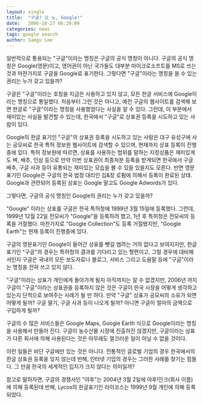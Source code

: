 ```yaml
---
layout: single
title:  "구글? 오 노, Google!"
date:   2006-10-27 06:20:09
categories: news
tags: google search
author: Samgu Lee
---
```

일반적으로 통용되는 "구글"이라는 명칭은 구글의 공식 명칭이 아니다. 구글의 공식 명칭은 Google(영문)이고, 영어권이 아닌 국가들도 대부분 마이크로소프트를 MS로 쓰는 것과 마찬가지로 구글을 Google로 표기한다. 그렇다면 "구글"이라는 명칭을 쓸 수 있는 권리는 누가 갖고 있을까?

구글은 "구글"이라는 호칭을 지금은 사용하고 있지 않고, 모든 한글 서비스에 Google이라는 명칭으로 통일했다. 처음부터 그런 것은 아니고, 예전 구글의 웹사이트를 검색해 보면 한글로 "구글"이라는 명칭을 사용했었다는 사실을 알 수 있다. 그런데, 이 부분에서 재미있는 사실을 발견할 수 있는데, 한국에서 "구글"로 상표권 등록을 시도하고 있는 사람이 있다.

Google의 한글 표기인 "구글"의 상표권 등록을 시도하고 있는 사람은 대구 유성구에 사는 공모씨로 한국 특허 정보원 웹사이트에 검색할 수 있으며, 현재까지 상표 등록이 진행중에 있다. 특허 정보원에 따르면, 상표를 사용하는 범위를 말하는 지정상품은 재미있게도 벼, 배추, 인삼 등으로 만약 이번 상표권이 최종처분 등록을 받게되면 한국에서 구글 배추, 구글 사과 등이 유통되는 재미있는 모습을 볼 수 있을 있을지도 모른다. 반면 영문표기인 Google은 구글의 한국 법정 대리인 김&장 로펌에 의해서 등록이 완료된 상태. Google과 관련되어 등록된 상표는 Google 말고도 Google Adwords가 있다.

그렇다면, 구글의 공식 명칭인 Google의 권리는 누가 갖고 있을까?

"Google" 이라는 상표를 구글은 한국 특허청에 1999년 3월 15일에 등록했다. 그런데, 1999년 12월 22일 전모씨가 "Google"을 등록하려 했고, 1년 후 특허청은 전모씨의 등록을 거절했다. 마찬가지로 "Google Collection"도 등록 거절됐지만, "Google Earth"는 현재 등록이 진행중에 있다.

구글의 영문표기인 Google이 들어간 상표를 뺏길 염려는 거의 없다고 보여지지만, 한글 표기인 "구글"의 경우는 특허청의 결과를 기다리고 있는 형편이고, 그럴 경우에 대비해서인지 구글은 국내의 모든 보도자료나 블로그, 서비스 그리고 도움말 등에 "구글"이라는 명칭을 전혀 쓰고 있지 않다.

"구글"이라는 상표가 개인에게 돌아가게 될지 아직까지는 알 수 없겠지만, 2006년 까지 구글이 "구글"이라는 상표권을 등록하지 않은 것은 구글이 한국 시장을 어떻게 생각하고 있는지 단적으로 보여주는 사례가 될 만 하다. 만약 "구글" 상표가 공모씨의 소유가 되면 어떻게 될까? 구글 딸기, 구글 사과 등이 나오게 될까? 아니면 구글이 얼마의 금액으로 구입하게 될까?

구글의 수 많은 서비스들은 Google Maps, Google Earth 식으로 Google이라는 명칭을 사용해서 만들어 진다. 구글이 농수산물 시장에 진출하진 않겠지만, 구글이라는 상표가 다른 회사에 의해 사용된다는 것은 아무래도 껄끄러운 일이 아닐 수 없을 것이다.

이런 일들은 비단 구글에만 있는 것은 아니다. 전통적인 글로벌 기업의 경우 한국에서의 한글 상표권 등록을 잊지 않는데 반해, 인터넷 기업의 경우는 그러한 사례를 찾기는 힘들다. 그 만큼 한국의 세계적인 입지가 크지 않다는 의미일까?

참고로 말하자면, 구글의 경쟁사인 "야후"는 2004년 3월 2일에 야후!인크(회사 이름)에 의해 등록된데 반해, Lycos의 한글표기인 라이코스는 1999년 9월 개인에 의해 등록되었다.
